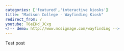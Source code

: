 ```yaml
---
categories: ['featured','interactive kiosks']
title: "Madison College - Wayfinding Kiosk"
redirect_from: /
youtube: T6eEHd_JCxg
<!-- demo: http://www.mcsignage.com/wayfinding -->
---
```


Test post
